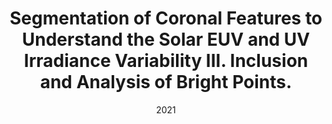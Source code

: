 ---
title: "Segmentation of Coronal Features to Understand the Solar EUV and UV Irradiance Variability III. Inclusion and Analysis of Bright Points."
collection: publications
permalink: /publication/2021-zwaard
date: 2021
venue: 'Solar Physics'
paperurl: ''
link: 'https://doi.org/10.1007/s11207-021-01863-9'
citation: "R.van der Zwaard, M. Bergmann, J. Zender, R. Kariyappa, <b>G. Giono</b> and L. Damé, “Segmentation of Coronal Features to Understand the Solar EUV and UV Irradiance Variability III. Inclusion and Analysis of Bright Points.”, <i>Solar Physics</i>, Volume 296, Issue 138, (2021), doi:10.1007/s11207-021-01863-9"
---